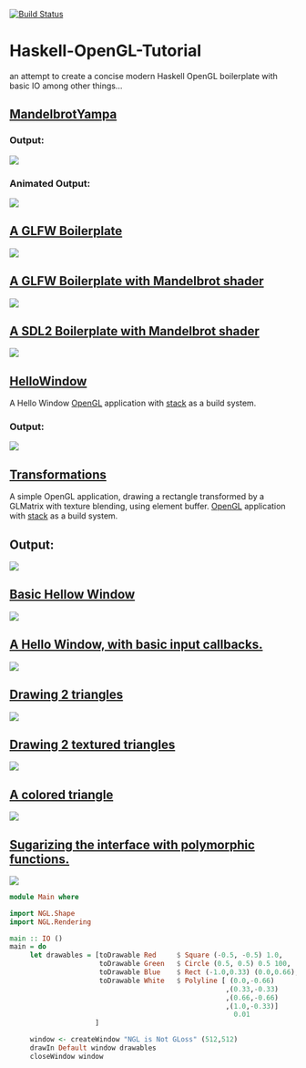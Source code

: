 [![Build Status](https://travis-ci.org/madjestic/Haskell-OpenGL-Tutorial.svg?branch=master)](https://travis-ci.org/madjestic/Haskell-OpenGL-Tutorial)

# Haskell-OpenGL-Tutorial
an attempt to create a concise modern Haskell OpenGL boilerplate with basic IO among other things...

## [MandelbrotYampa](https://github.com/madjestic/Haskell-OpenGL-Tutorial/tree/master/MandelbrotYampa)
### Output:
![](https://raw.github.com/madjestic/Haskell-OpenGL-Tutorial/master/MandelbrotYampa/output.png)
### Animated Output:
![](https://raw.github.com/madjestic/Haskell-OpenGL-Tutorial/master/MandelbrotYampa/output.gif)


## [A GLFW Boilerplate](https://github.com/madjestic/Haskell-OpenGL-Tutorial/tree/master/Boilerplate)
![](https://raw.github.com/madjestic/Haskell-OpenGL-Tutorial/master/Boilerplate/output.png)


## [A GLFW Boilerplate with Mandelbrot shader](https://github.com/madjestic/Haskell-OpenGL-Tutorial/tree/master/Mandelbrot)
![](https://raw.githubusercontent.com/madjestic/Haskell-OpenGL-Tutorial/master/Mandelbrot/output.png)


## [A SDL2 Boilerplate with Mandelbrot shader](https://github.com/madjestic/Haskell-OpenGL-Tutorial/tree/master/Mandelbrot-FRP-io-sdl2)
![](https://raw.github.com/madjestic/Haskell-OpenGL-Tutorial/master/Mandelbrot-FRP-io-sdl2/output.png)


## [HelloWindow](https://github.com/madjestic/Haskell-OpenGL-Tutorial/tree/master/HelloWindow)
A Hello Window [OpenGL](https://github.com/haskell-opengl) application with [stack](https://docs.haskellstack.org/en/stable/README/) as a build system.
### Output:
![](https://raw.githubusercontent.com/madjestic/Haskell-OpenGL-Tutorial/master/HelloWindow/output.png)


## [Transformations](https://github.com/madjestic/Haskell-OpenGL-Tutorial/tree/master/Transformations)
A simple OpenGL application, drawing a rectangle transformed by a GLMatrix with texture blending, using element buffer.  [OpenGL](https://github.com/haskell-opengl) application with [stack](https://docs.haskellstack.org/en/stable/README/) as a build system.
## Output:
![](https://raw.githubusercontent.com/madjestic/Haskell-OpenGL-Tutorial/master/Transformations/output.png)


## [Basic Hellow Window](https://github.com/madjestic/Haskell-OpenGL-Tutorial/tree/master/tutorial00)
![](https://raw.github.com/madjestic/Haskell-OpenGL-Tutorial/master/tutorial00/tutorial01.png)


## [A Hello Window, with basic input callbacks.](https://github.com/madjestic/Haskell-OpenGL-Tutorial/tree/master/tutorial01)
![](https://raw.github.com/madjestic/Haskell-OpenGL-Tutorial/master/tutorial00/tutorial01.png)


## [Drawing 2 triangles](https://github.com/madjestic/Haskell-OpenGL-Tutorial/tree/master/tutorial02)
![](https://raw.github.com/madjestic/Haskell-OpenGL-Tutorial/master/tutorial02/output.png)


## [Drawing 2 textured triangles](https://github.com/madjestic/Haskell-OpenGL-Tutorial/tree/master/tutorial03)
![](https://raw.github.com/madjestic/Haskell-OpenGL-Tutorial/master/tutorial03/output.png)


## [A colored triangle](https://github.com/madjestic/Haskell-OpenGL-Tutorial/tree/master/tutorial04)
![](https://raw.github.com/madjestic/Haskell-OpenGL-Tutorial/master/tutorial04/tutorial04_fixed.png)


## [Sugarizing the interface with polymorphic functions.](https://github.com/madjestic/Haskell-OpenGL-Tutorial/tree/master/tutorial05)
![](https://raw.github.com/madjestic/Haskell-OpenGL-Tutorial/master/tutorial05/tutorial05.png)

```haskell
module Main where

import NGL.Shape
import NGL.Rendering

main :: IO ()
main = do
     let drawables = [toDrawable Red     $ Square (-0.5, -0.5) 1.0,
                      toDrawable Green   $ Circle (0.5, 0.5) 0.5 100,
                      toDrawable Blue    $ Rect (-1.0,0.33) (0.0,0.66),
                      toDrawable White   $ Polyline [ (0.0,-0.66)
                                                     ,(0.33,-0.33)
                                                     ,(0.66,-0.66)
                                                     ,(1.0,-0.33)] 
                                                       0.01 
                     ]

     window <- createWindow "NGL is Not GLoss" (512,512)
     drawIn Default window drawables
     closeWindow window
```


